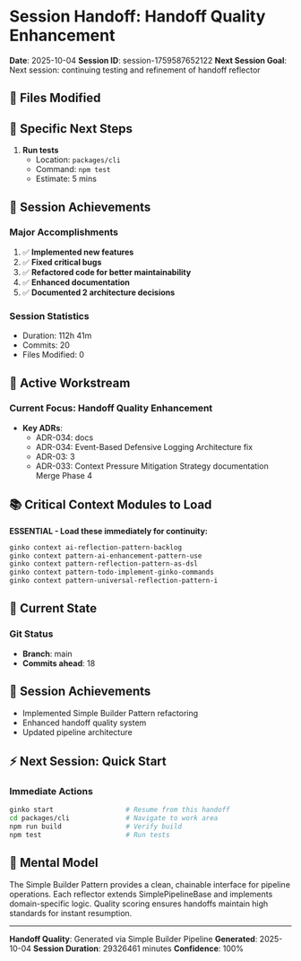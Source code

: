 # Session Handoff: Handoff Quality Enhancement

**Date**: 2025-10-04
**Session ID**: session-1759587652122
**Next Session Goal**: Next session: continuing testing and refinement of handoff reflector

## 🔄 Files Modified





## 📝 Specific Next Steps

1. **Run tests**
   - Location: `packages/cli`
   - Command: `npm test`
   - Estimate: 5 mins

## 🎯 Session Achievements

### Major Accomplishments
1. ✅ **Implemented new features**
2. ✅ **Fixed critical bugs**
3. ✅ **Refactored code for better maintainability**
4. ✅ **Enhanced documentation**
5. ✅ **Documented 2 architecture decisions**

### Session Statistics
- Duration: 112h 41m
- Commits: 20
- Files Modified: 0

## 🎯 Active Workstream

### Current Focus: Handoff Quality Enhancement
- **Key ADRs**:
  - ADR-034: docs
  - ADR-034: Event-Based Defensive Logging Architecture fix
  - ADR-03: 3
  - ADR-033: Context Pressure Mitigation Strategy documentation Merge Phase 4

## 📚 Critical Context Modules to Load

**ESSENTIAL - Load these immediately for continuity:**
```bash
ginko context ai-reflection-pattern-backlog
ginko context pattern-ai-enhancement-pattern-use
ginko context pattern-reflection-pattern-as-dsl
ginko context pattern-todo-implement-ginko-commands
ginko context pattern-universal-reflection-pattern-i
```

## 🔄 Current State

### Git Status
- **Branch**: main
- **Commits ahead**: 18

## 🎯 Session Achievements

- Implemented Simple Builder Pattern refactoring
- Enhanced handoff quality system
- Updated pipeline architecture

## ⚡ Next Session: Quick Start

### Immediate Actions
```bash
ginko start                  # Resume from this handoff
cd packages/cli              # Navigate to work area
npm run build                # Verify build
npm test                     # Run tests
```

## 🧠 Mental Model

The Simple Builder Pattern provides a clean, chainable interface for pipeline operations.
Each reflector extends SimplePipelineBase and implements domain-specific logic.
Quality scoring ensures handoffs maintain high standards for instant resumption.

---
**Handoff Quality**: Generated via Simple Builder Pipeline
**Generated**: 2025-10-04
**Session Duration**: 29326461 minutes
**Confidence**: 100%
<!-- Handoff Quality Metadata
Score: 35/100 (35%)
Confidence: 0.35
Generated: 2025-10-04T14:20:52.372Z
Enhanced: true
-->